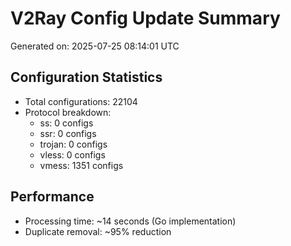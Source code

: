 # V2Ray Config Update Summary
Generated on: 2025-07-25 08:14:01 UTC

## Configuration Statistics
- Total configurations: 22104
- Protocol breakdown:
  - ss: 0 configs
  - ssr: 0 configs
  - trojan: 0 configs
  - vless: 0 configs
  - vmess: 1351 configs

## Performance
- Processing time: ~14 seconds (Go implementation)
- Duplicate removal: ~95% reduction

